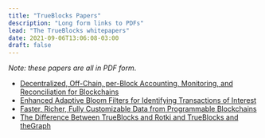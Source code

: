 ```yaml
---
title: "TrueBlocks Papers"
description: "Long form links to PDFs"
lead: "The TrueBlocks whitepapers"
date: 2021-09-06T13:06:08-03:00
draft: false
---
```


_Note: these papers are all in PDF form_.

* [Decentralized, Off-Chain, per-Block Accounting, Monitoring, and Reconciliation for Blockchains](/papers/2017/decentralized-off-chain-per-block-accounting-monitoring-and-reconciliation-for-blockchains.pdf)
* [Enhanced Adaptive Bloom Filters for Identifying Transactions of Interest](/papers/2017/enhanced-adaptive-bloom-filters-for-identifying-transactions-of-interest.pdf)
* [Faster, Richer, Fully Customizable Data from Programmable Blockchains](/papers/2017/faster-richer-fully-customizable-data-from-programmable-blockchains.pdf)
* [The Difference Between TrueBlocks and Rotki and TrueBlocks and theGraph](/papers/2021/the-difference-between-trueBlocks-and-rotki-and-trueBlocks-and-thegraph.pdf)
